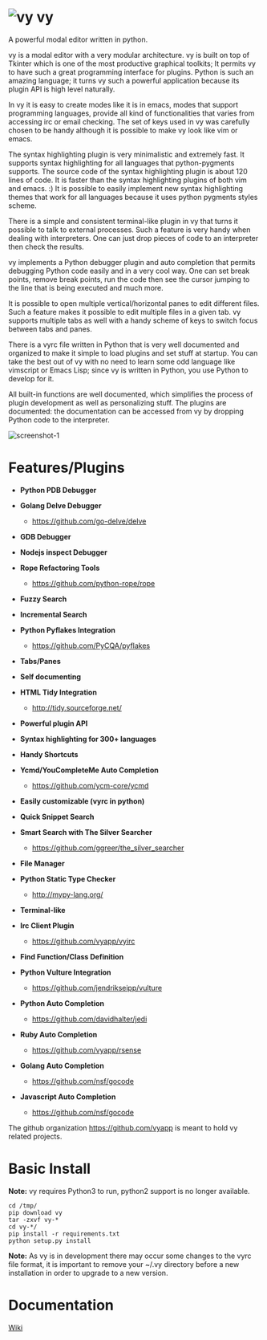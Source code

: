 ![vy](vy.png) vy
================

A powerful modal editor written in python.

vy is a modal editor with a very modular architecture. 
vy is built on top of Tkinter which is one of the most productive graphical toolkits; It permits vy
to have such a great programming interface for plugins. Python is such an amazing language;
it turns vy such a powerful application because its plugin API is high level naturally.

In vy it is easy to create modes like it is in emacs, modes that support programming languages, 
provide all kind of functionalities that varies from accessing irc or email checking.
The set of keys used in vy was carefully chosen to be handy although it is possible to make vy look like vim or emacs.

The syntax highlighting plugin is very minimalistic and extremely fast. It supports syntax highlighting 
for all languages that python-pygments supports. The source code of the syntax highlighting plugin is about 
120 lines of code. It is faster than the syntax highlighting plugins of both vim and emacs. :)
It is possible to easily implement new syntax highlighting themes that work for all languages because it uses
python pygments styles scheme.

There is a simple and consistent terminal-like plugin in vy that turns it possible to talk to external processes.
Such a feature is very handy when dealing with interpreters. One can just drop pieces of code to an interpreter
then check the results. 

vy implements a Python debugger plugin and auto completion that permits debugging Python code easily and in a very cool way. 
One can set break points, remove break points, run the code then see the cursor jumping to the line 
that is being executed and much more.

It is possible to open multiple vertical/horizontal panes to edit different files. Such a feature makes it possible
to edit multiple files in a given tab. vy supports multiple tabs as well with a handy scheme of keys
to switch focus between tabs and panes. 

There is a vyrc file written in Python that is very well documented and organized to make it simple to load
plugins and set stuff at startup. You can take the best out of vy with no need to learn some odd language
like vimscript or Emacs Lisp; since vy is written in Python, you use Python to develop for it.

All built-in functions are well documented, which simplifies the process of plugin development as well as personalizing stuff.
The plugins are documented: the documentation can be accessed from vy by dropping Python code to the interpreter.

![screenshot-1](screenshot-1.jpg)

Features/Plugins
================

- **Python PDB Debugger**

- **Golang Delve Debugger**
    * https://github.com/go-delve/delve

- **GDB Debugger**

- **Nodejs inspect Debugger**

- **Rope Refactoring Tools**
    * https://github.com/python-rope/rope

- **Fuzzy Search**

- **Incremental Search**

- **Python Pyflakes Integration**
    * https://github.com/PyCQA/pyflakes

- **Tabs/Panes**

- **Self documenting**

- **HTML Tidy Integration**
    * http://tidy.sourceforge.net/

- **Powerful plugin API**

- **Syntax highlighting for 300+ languages**

- **Handy Shortcuts**

- **Ycmd/YouCompleteMe Auto Completion**
    * https://github.com/ycm-core/ycmd

- **Easily customizable (vyrc in python)**

- **Quick Snippet Search**

- **Smart Search with The Silver Searcher**
    * https://github.com/ggreer/the_silver_searcher

- **File Manager**

- **Python Static Type Checker**
    * http://mypy-lang.org/

- **Terminal-like**

- **Irc Client Plugin**
    * https://github.com/vyapp/vyirc

- **Find Function/Class Definition**

- **Python Vulture Integration**
    * https://github.com/jendrikseipp/vulture

- **Python Auto Completion**
    * https://github.com/davidhalter/jedi

- **Ruby Auto Completion**
    * https://github.com/vyapp/rsense

- **Golang Auto Completion**
    * https://github.com/nsf/gocode

- **Javascript Auto Completion**
    * https://github.com/nsf/gocode

The github organization https://github.com/vyapp is meant
to hold vy related projects.

Basic Install
=============

**Note:** 
vy requires Python3 to run, python2 support is no longer available.

~~~
cd /tmp/
pip download vy
tar -zxvf vy-*
cd vy-*/
pip install -r requirements.txt
python setup.py install 
~~~

**Note:**
As vy is in development there may occur some changes to the vyrc file format, it is important to remove
your ~/.vy directory before a new installation in order to upgrade to a new version.

Documentation
=============

[Wiki](https://github.com/iogf/vy/wiki)


